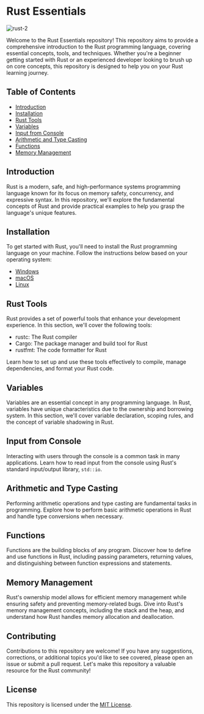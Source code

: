 # Rust Essentials

![rust-2](https://github.com/Amaljeevs/rust-essentials/assets/85802462/4716bdd5-f8ca-4d98-8a34-4df8f94feca8)

Welcome to the Rust Essentials repository! This repository aims to provide a comprehensive introduction to the Rust programming language, covering essential concepts, tools, and techniques. Whether you're a beginner getting started with Rust or an experienced developer looking to brush up on core concepts, this repository is designed to help you on your Rust learning journey.

## Table of Contents

- [Introduction](#introduction)
- [Installation](#installation)
- [Rust Tools](#rust-tools)
- [Variables](#variables)
- [Input from Console](#input-from-console)
- [Arithmetic and Type Casting](#arithmetic-and-type-casting)
- [Functions](#functions)
- [Memory Management](#memory-management)

## Introduction

Rust is a modern, safe, and high-performance systems programming language known for its focus on memory safety, concurrency, and expressive syntax. In this repository, we'll explore the fundamental concepts of Rust and provide practical examples to help you grasp the language's unique features.

## Installation

To get started with Rust, you'll need to install the Rust programming language on your machine. Follow the instructions below based on your operating system:

- [Windows](installation.md#windows)
- [macOS](installation.md#macos)
- [Linux](installation.md#linux)

## Rust Tools

Rust provides a set of powerful tools that enhance your development experience. In this section, we'll cover the following tools:

- rustc: The Rust compiler
- Cargo: The package manager and build tool for Rust
- rustfmt: The code formatter for Rust

Learn how to set up and use these tools effectively to compile, manage dependencies, and format your Rust code.

## Variables

Variables are an essential concept in any programming language. In Rust, variables have unique characteristics due to the ownership and borrowing system. In this section, we'll cover variable declaration, scoping rules, and the concept of variable shadowing in Rust.

## Input from Console

Interacting with users through the console is a common task in many applications. Learn how to read input from the console using Rust's standard input/output library, `std::io`.

## Arithmetic and Type Casting

Performing arithmetic operations and type casting are fundamental tasks in programming. Explore how to perform basic arithmetic operations in Rust and handle type conversions when necessary.

## Functions

Functions are the building blocks of any program. Discover how to define and use functions in Rust, including passing parameters, returning values, and distinguishing between function expressions and statements.

## Memory Management

Rust's ownership model allows for efficient memory management while ensuring safety and preventing memory-related bugs. Dive into Rust's memory management concepts, including the stack and the heap, and understand how Rust handles memory allocation and deallocation.

## Contributing

Contributions to this repository are welcome! If you have any suggestions, corrections, or additional topics you'd like to see covered, please open an issue or submit a pull request. Let's make this repository a valuable resource for the Rust community!

## License

This repository is licensed under the [MIT License](LICENSE).

